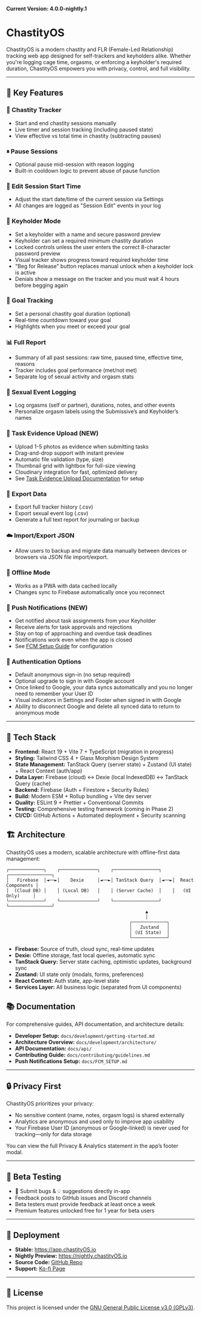 **Current Version: 4.0.0-nightly.1**

# ChastityOS

ChastityOS is a modern chastity and FLR (Female-Led Relationship) tracking web app designed for self-trackers and keyholders alike. Whether you're logging cage time, orgasms, or enforcing a keyholder's required duration, ChastityOS empowers you with privacy, control, and full visibility.

---

## 🔑 Key Features

### 💠 Chastity Tracker

- Start and end chastity sessions manually
- Live timer and session tracking (including paused state)
- View effective vs total time in chastity (subtracting pauses)

### ⏸ Pause Sessions

- Optional pause mid-session with reason logging
- Built-in cooldown logic to prevent abuse of pause function

### 📆 Edit Session Start Time

- Adjust the start date/time of the current session via Settings
- All changes are logged as "Session Edit" events in your log

### 🧠 Keyholder Mode

- Set a keyholder with a name and secure password preview
- Keyholder can set a required minimum chastity duration
- Locked controls unless the user enters the correct 8-character password preview
- Visual tracker shows progress toward required keyholder time
- "Beg for Release" button replaces manual unlock when a keyholder lock is active
- Denials show a message on the tracker and you must wait 4 hours before begging again

### 🎯 Goal Tracking

- Set a personal chastity goal duration (optional)
- Real-time countdown toward your goal
- Highlights when you meet or exceed your goal

### 📊 Full Report

- Summary of all past sessions: raw time, paused time, effective time, reasons
- Tracker includes goal performance (met/not met)
- Separate log of sexual activity and orgasm stats

### 📝 Sexual Event Logging

- Log orgasms (self or partner), durations, notes, and other events
- Personalize orgasm labels using the Submissive’s and Keyholder’s names


### 📸 Task Evidence Upload (NEW)

- Upload 1-5 photos as evidence when submitting tasks
- Drag-and-drop support with instant preview
- Automatic file validation (type, size)
- Thumbnail grid with lightbox for full-size viewing
- Cloudinary integration for fast, optimized delivery
- See [Task Evidence Upload Documentation](docs/TASK_EVIDENCE_UPLOAD.md) for setup
### 🧾 Export Data

- Export full tracker history (.csv)
- Export sexual event log (.csv)
- Generate a full text report for journaling or backup

### ☁️ Import/Export JSON

- Allow users to backup and migrate data manually between devices or browsers via JSON file import/export.

### 📶 Offline Mode

- Works as a PWA with data cached locally
- Changes sync to Firebase automatically once you reconnect

### 🔔 Push Notifications (NEW)

- Get notified about task assignments from your Keyholder
- Receive alerts for task approvals and rejections  
- Stay on top of approaching and overdue task deadlines
- Notifications work even when the app is closed
- See [FCM Setup Guide](docs/FCM_SETUP.md) for configuration

### 🔐 Authentication Options

- Default anonymous sign-in (no setup required)
- Optional upgrade to sign in with Google account
- Once linked to Google, your data syncs automatically and you no longer need to remember your User ID
- Visual indicators in Settings and Footer when signed in with Google
- Ability to disconnect Google and delete all synced data to return to anonymous mode

---

## 🔧 Tech Stack

- **Frontend:** React 19 + Vite 7 + TypeScript (migration in progress)
- **Styling:** Tailwind CSS 4 + Glass Morphism Design System
- **State Management:** TanStack Query (server state) + Zustand (UI state) + React Context (auth/app)
- **Data Layer:** Firebase (cloud) ↔ Dexie (local IndexedDB) ↔ TanStack Query (cache)
- **Backend:** Firebase (Auth + Firestore + Security Rules)
- **Build:** Modern ESM + Rollup bundling + Vite dev server
- **Quality:** ESLint 9 + Prettier + Conventional Commits
- **Testing:** Comprehensive testing framework (coming in Phase 2)
- **CI/CD:** GitHub Actions + Automated deployment + Security scanning

## 🏗️ Architecture

ChastityOS uses a modern, scalable architecture with offline-first data management:

```
┌─────────────┐    ┌──────────────┐    ┌─────────────────┐    ┌────────────────┐
│   Firebase  │◄──►│    Dexie     │◄──►│ TanStack Query  │◄──►│  React Components │
│  (Cloud DB) │    │ (Local DB)   │    │ (Server Cache)  │    │   (UI Only)     │
└─────────────┘    └──────────────┘    └─────────────────┘    └────────────────┘
                                                    ▲
                                                    │
                                              ┌─────────────┐
                                              │   Zustand   │
                                              │ (UI State)  │
                                              └─────────────┘
```

- **Firebase:** Source of truth, cloud sync, real-time updates
- **Dexie:** Offline storage, fast local queries, automatic sync
- **TanStack Query:** Server state caching, optimistic updates, background sync
- **Zustand:** UI state only (modals, forms, preferences)
- **React Context:** Auth state, app-level state
- **Services Layer:** All business logic (separated from UI components)

## 📚 Documentation

For comprehensive guides, API documentation, and architecture details:

- **Developer Setup:** `docs/development/getting-started.md`
- **Architecture Overview:** `docs/development/architecture/`
- **API Documentation:** `docs/api/`
- **Contributing Guide:** `docs/contributing/guidelines.md`
- **Push Notifications Setup:** `docs/FCM_SETUP.md`

---

## 🔒 Privacy First

ChastityOS prioritizes your privacy:

- No sensitive content (name, notes, orgasm logs) is shared externally
- Analytics are anonymous and used only to improve app usability
- Your Firebase User ID (anonymous or Google-linked) is never used for tracking—only for data storage

You can view the full Privacy & Analytics statement in the app’s footer modal.

---

## 🧪 Beta Testing

- 🐞 Submit bugs & 💡 suggestions directly in-app
- Feedback posts to GitHub issues and Discord channels
- Beta testers must provide feedback at least once a week
- Premium features unlocked free for 1 year for beta users

---

## 🚀 Deployment

- **Stable:** https://app.chastityOS.io
- **Nightly Preview:** https://nightly.chastityOS.io
- **Source Code:** [GitHub Repo](https://github.com/thef4tdaddy/chastityOS)
- **Support:** [Ko-fi Page](https://ko-fi.com/chastityos)

---

## 📜 License

This project is licensed under the [GNU General Public License v3.0 (GPLv3)](https://www.gnu.org/licenses/gpl-3.0.en.html).

